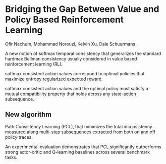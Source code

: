 # Bridging the Gap Between Value and Policy Based Reinforcement Learning

Ofir Nachum, Mohammad Norouzi, Kelvin Xu, Dale Schuurmans

A new notion of softmax temporal consistency that generalizes the standard hardmax Bellman consistency usually considered in 
value based reinforcement learning (RL). 


softmax consistent action values correspond to optimal policies that maximize
entropy regularized expected reward. 

softmax consistent action values and the optimal policy must 
satisfy a mutual compatibility property that holds across any state-action subsequence. 

## New algorithm
Path Consistency Learning (PCL), that minimizes the total inconsistency measured along multi-step subsequences extracted from both on and off policy traces. 

An experimental evaluation demonstrates that PCL significantly outperforms strong actor-critic and Q-learning baselines across several benchmark tasks.
